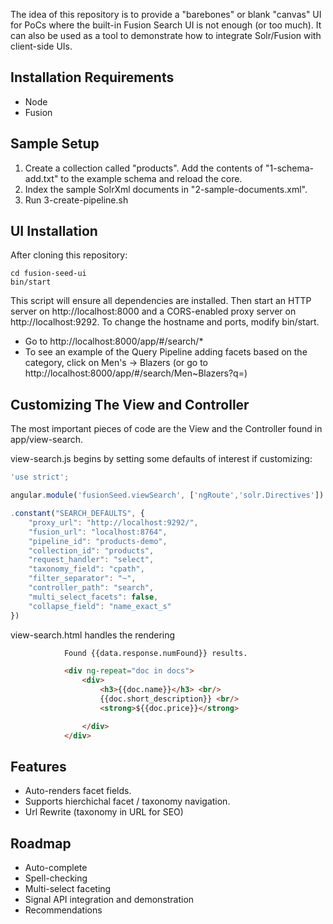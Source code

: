 

The idea of this repository is to provide a "barebones" or blank "canvas" UI for PoCs where the built-in Fusion Search UI is not enough (or too much). It can also be used as a tool to demonstrate how to integrate Solr/Fusion with client-side UIs.

## Installation Requirements
* Node
* Fusion

## Sample Setup
1. Create a collection called "products". Add the contents of "1-schema-add.txt" to the example schema and reload the core.
2. Index the sample SolrXml documents in "2-sample-documents.xml".
3. Run 3-create-pipeline.sh 

## UI Installation
After cloning this repository:

~~~
cd fusion-seed-ui
bin/start
~~~
This script will ensure all dependencies are installed. Then start an HTTP server on http://localhost:8000 and a CORS-enabled proxy server on http://localhost:9292. To change the hostname and ports, modify bin/start.

* Go to http://localhost:8000/app/#/search/*
* To see an example of the Query Pipeline adding facets based on the category, click on Men's -> Blazers (or go to http://localhost:8000/app/#/search/Men~Blazers?q=)

## Customizing The View and Controller
The most important pieces of code are the View and the Controller found in app/view-search. 

view-search.js begins by setting some defaults of interest if customizing:

~~~javascript
'use strict';

angular.module('fusionSeed.viewSearch', ['ngRoute','solr.Directives'])

.constant("SEARCH_DEFAULTS", {
	"proxy_url": "http://localhost:9292/",
	"fusion_url": "localhost:8764",
	"pipeline_id": "products-demo",
	"collection_id": "products",
	"request_handler": "select",
	"taxonomy_field": "cpath",
	"filter_separator": "~",
	"controller_path": "search",
	"multi_select_facets": false,
	"collapse_field": "name_exact_s"
})
~~~

view-search.html handles the rendering

~~~html
			Found {{data.response.numFound}} results.

			<div ng-repeat="doc in docs">
				<div>
					<h3>{{doc.name}}</h3> <br/>
					{{doc.short_description}} <br/>
					<strong>${{doc.price}}</strong>

				</div>
			</div>
~~~

## Features
* Auto-renders facet fields.
* Supports hierchichal facet / taxonomy navigation.
* Url Rewrite (taxonomy in URL for SEO)

## Roadmap
* Auto-complete
* Spell-checking
* Multi-select faceting
* Signal API integration and demonstration
* Recommendations



